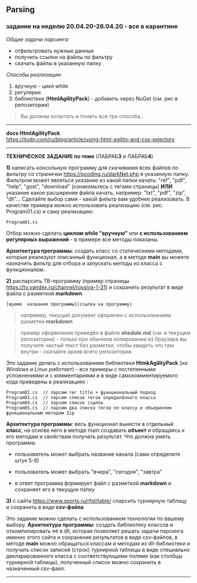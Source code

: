 ## Parsing  

### задание на неделю 20.04.20-26.04.20 - все в карантине  

_Общие задачи парсинга:_

- отфильтровать нужные данные  
- получить ссылки на файлы по фильтру
- скачать файлы в указанную папку  

*Способы реализации:*

1. вручную - цикл while  
2. регулярки  
3. библиотеки  (**HtmlAgilityPack**) - добавить через NuGet (см. рис в репозитории)

> Вы должны испытать и понять все три способа...

---

**docs HtmlAgilityPack**  
https://itvdn.com/ru/blog/article/using-html-agility-and-css-selectors  

---

**ТЕХНИЧЕСКОЕ ЗАДАНИЕ по теме**  (ЛАБРАБ**3** и ЛАБРАБ**4**)

**1)** написать консольную программу для скачивания всех файлов по фильтру со странички https://pcoding.ru/darkNet.php в указанную папку. Фильтром может являться указание из какой папки качать: 
"ref", "pdf", "help", "gost", "download" (ознакомьтесь с тегами страницы) **ИЛИ** указание какое расширение файла качать, например: "txt", "pdf", "zip", "dll"... Сделайте выбор сами - какой фильтр вам удобнее реализовать. В качестве примера можно использовать реализацию (см. рис. Program01.cs) и саму реализацию:

```
Program01.cs
```

Отбор можно сделать **циклом while "вручную"** или **с использованием регулярных выражений** - в примере все методы показаны.

**Архитектура программы**: создать класс со статическими методами, которые реализуют описанный функционал, а в методе **main** вы можете назначить фильтр для отбора и запускать методы из класса с функционалом.



**2)** распарсить ТВ-программу (пример страницы https://tv.yandex.ru/channel/rossiya-1-31) и сохранить результат в виде файла с разметкой **markdown**  

```
[время	название программы](ссылка на программу)  
```

> например, текущий документ оформлен с использованием разметки **markdown** 

> пример оформления приведён в файле **shedule.md** (см. в текущем репозитории) - только при обычном копировании из браузера вы получите чистый текст без разметки, чтобы увидеть что там внутри - скачайте архив всего репозитория

Это задание делать с использованием библиотеки **HtmkAgilityPack** (*на Windows и Linux работает*) - все примеры с постепенными усложнениями и с комментариями и в виде самокомментируемого кода приведены в реализациях :

```
Program02.cs  // парсим тег title + функциональный подход
Program03.cs  // парсим список тегов определённого класса
Program04.cs  // парсим список ссылок
Program05.cs  // парсим два списка тегов по классу и объединяем функциональным методом Zip
```

**Архитектура программы**: весь функционал вынести в отдельный **класс**, на основе него в методе main создавать **объект** и обращаясь к его методам и свойствам получать результат. Что должна уметь программа: 

- пользователь может выбрать название канала (сами определите штук 5-6)

- пользователь может выбрать "вчера", "сегодня", "завтра"

- в ответ программа формирует файл с разметкой **markdown** и сохраняет его в текущую папку

  

**3)** с сайта https://www.sports.ru/rfpl/table/ спарсить турнирную таблицу и сохранить в виде **csv-файла** 

Это задание можно сделать с использованием технологии по вашему выбору. **Архитектура программы**: создать библиотеку классов и откомпилировать её в dll, которая позволяет решать задачи парсинга именно этого сайта и сохранения результатов в виде csv-файлов, в методе **main** можно обращаться классам и методам из dll-библиотеки и получать список записей (строк) турнирной таблицы в виде специально декларированного класса с соответствующими полями (как столбцы турнирной таблицы), полученный список можно сохранить в назначенный csv-файл.

---
